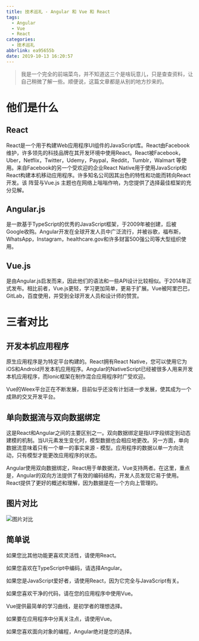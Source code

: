```yaml
---
title: 技术巡礼 - Angular 和 Vue 和 React
tags:
  - Angular
  - Vue
  - React
categories:
  - 技术巡礼
abbrlink: ea95655b
date: 2019-10-13 16:20:57
---
```


> 我是一个完全的前端菜鸟，并不知道这三个是啥玩意儿，只是查查资料，让自己稍微了解一些。顺便说，这篇文章都是从别的地方抄来的。

# 他们是什么

## React
React是一个用于构建Web应用程序UI组件的JavaScript库。React由Facebook维护，许多领先的科技品牌在其开发环境中使用React。React被Facebook，Uber，Netflix，Twitter，Udemy，Paypal，Reddit，Tumblr，Walmart 等使用。来自Facebook的另一个受欢迎的企业React Native用于使用JavaScript和React构建本机移动应用程序。许多知名公司因其出色的特性和功能而转向React开发。该 阵营与Vue.js 主题也在网络上嗡嗡作响，为您提供了选择最佳框架的充分见解。

## Angular.js
是一款基于TypeScript的优秀的JavaScript框架，于2009年被创建，后被Google收购。Angular开发在全球开发人员中广泛流行，并被谷歌，福布斯，WhatsApp，Instagram，healthcare.gov和许多财富500强公司等大型组织使用。

## Vue.js
是由Angular.js启发而来，因此他们的语法和一些API设计比较相似。于2014年正式发布。相比前者，Vue.js更轻，学习更加简单，更易于扩展。Vue被阿里巴巴，GitLab，百度使用，并受到全球开发人员和设计师的赞赏。

# 三者对比

## 开发本机应用程序

原生应用程序是为特定平台构建的。React拥有React Native，您可以使用它为iOS和Android开发本机应用程序。Angular的NativeScript已经被很多人用来开发本机应用程序，而Ionic框架在制作混合应用程序时广受欢迎。

Vue的Weex平台正在不断发展，目前似乎还没有计划进一步发展，使其成为一个成熟的交叉开发平台。

## 单向数据流与双向数据绑定

这是React和Angular之间的主要区别之一。双向数据绑定是指UI字段绑定到动态建模的机制。当UI元素发生变化时，模型数据也会相应地更改。另一方面，单向数据流意味着只有一个单一的事实来源 - 模型。应用程序的数据以单一方向流动，只有模型才能更改应用程序的状态。

Angular使用双向数据绑定，React用于单数据流，Vue支持两者。在这里，重点是，Angular的双向方法提供了有效的编码结构，开发人员发现它易于使用。React提供了更好的概述和理解，因为数据是在一个方向上管理的。

## 图片对比

![图片对比](JsFrameWorkComparison.jpeg)

## 简单说
如果您比其他功能更喜欢灵活性，请使用React。

如果您喜欢在TypeScript中编码，请选择Angular。

如果您是JavaScript爱好者，请使用React，因为它完全与JavaScript有关。

如果您喜欢干净的代码，请在您的应用程序中使用Vue。

Vue提供最简单的学习曲线，是初学者的理想选择。

如果要在应用程序中分离关注点，请使用Vue。

如果您喜欢面向对象的编程，Angular绝对是您的选择。
